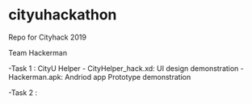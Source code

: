 # cityuhackathon
Repo for Cityhack 2019

Team Hackerman

-Task 1 : CityU Helper
	- CityHelper_hack.xd: UI design demonstration
	- Hackerman.apk: Andriod app Prototype demonstration
	
-Task 2 : 